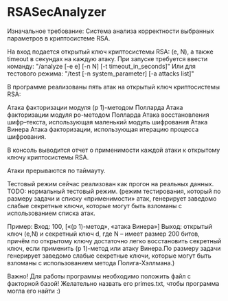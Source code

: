 # RSASecAnalyzer

Изначальное требование: Система анализа корректности выбранных параметров в криптосистеме RSA.

На вход подается открытый ключ криптосистемы RSA: (e, N), а также timeout в секундах на каждую атаку. При запуске требуется ввести команду:
"/analyze [-e e] [-n N] [-t timeout_in_seconds]"
Или для тестового режима:
"/test [-n system_parameter] [-a attacks list]"

В программе реализованы пять атак на открытый ключ криптосистемы RSA:

Aтакa факторизации модуля (p 1)-методом Полларда
Aтакa факторизации модуля po-методом Полларда
Aтакa восстановления шифр–текста, использующая маленький модуль шифрования
Атака Винера
Атака факторизации, использующая итерацию процесса шифрования.

В консоль выводится отчет о применимости каждой атаки к открытому ключу криптосистемы RSA. 

Атаки прерываются по таймауту.

Тестовый режим сейчас реализован как прогон на реальных данных. 
TODO: нормальный тестовый режим. 
(режим тестирования, который по размеру задачи и списку «применимости» атак, генерирует заведомо слабые секретные ключи, которые могут быть взломаны с использованием списка атак. 

Пример:
Вход: 100, [«(p 1)-метод», «атака Винера»]
Выход: открытый ключ (e,N) и секретный ключ d, где N – имеет размер 200 битов, причём по открытому ключу достаточно легко восстановить секретный ключ, если применить (p 1)-метод или атаку Винера.По размеру задачи генерирует заведомо слабые секретные ключи, которые могут быть взломаны с использованием метода Полига-Хэллмана.)

Важно! Для работы программы необходимо положить файл с факторной базой! Желательно назвать его primes.txt, чтобы программа могла его найти :)

